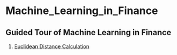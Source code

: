 # Machine_Learning_in_Finance
## Guided Tour of Machine Learning in Finance
1. [Euclidean Distance Calculation]()

